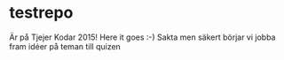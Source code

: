 # testrepo
Är på Tjejer Kodar 2015! Here it goes :-)
Sakta men säkert börjar vi jobba fram idéer på teman till quizen